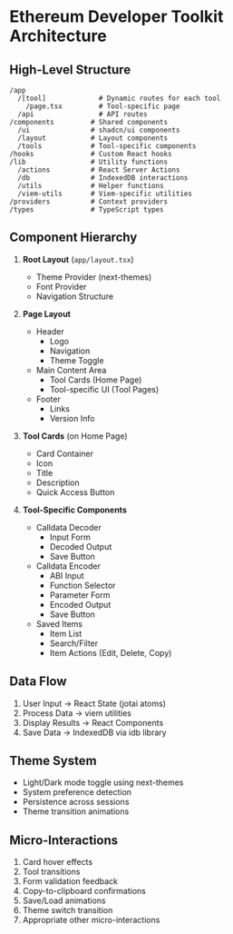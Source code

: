 # Ethereum Developer Toolkit Architecture

## High-Level Structure

```
/app
  /[tool]             # Dynamic routes for each tool
    /page.tsx         # Tool-specific page
  /api                # API routes
/components         # Shared components
  /ui               # shadcn/ui components
  /layout           # Layout components
  /tools            # Tool-specific components
/hooks              # Custom React hooks
/lib                # Utility functions
  /actions          # React Server Actions
  /db               # IndexedDB interactions
  /utils            # Helper functions
  /viem-utils       # Viem-specific utilities
/providers          # Context providers
/types              # TypeScript types
```

## Component Hierarchy

1. **Root Layout** (`app/layout.tsx`)

   - Theme Provider (next-themes)
   - Font Provider
   - Navigation Structure

2. **Page Layout**

   - Header
     - Logo
     - Navigation
     - Theme Toggle
   - Main Content Area
     - Tool Cards (Home Page)
     - Tool-specific UI (Tool Pages)
   - Footer
     - Links
     - Version Info

3. **Tool Cards** (on Home Page)

   - Card Container
   - Icon
   - Title
   - Description
   - Quick Access Button

4. **Tool-Specific Components**
   - Calldata Decoder
     - Input Form
     - Decoded Output
     - Save Button
   - Calldata Encoder
     - ABI Input
     - Function Selector
     - Parameter Form
     - Encoded Output
     - Save Button
   - Saved Items
     - Item List
     - Search/Filter
     - Item Actions (Edit, Delete, Copy)

## Data Flow

1. User Input → React State (jotai atoms)
2. Process Data → viem utilities
3. Display Results → React Components
4. Save Data → IndexedDB via idb library

## Theme System

- Light/Dark mode toggle using next-themes
- System preference detection
- Persistence across sessions
- Theme transition animations

## Micro-Interactions

1. Card hover effects
2. Tool transitions
3. Form validation feedback
4. Copy-to-clipboard confirmations
5. Save/Load animations
6. Theme switch transition
7. Appropriate other micro-interactions
